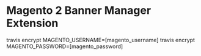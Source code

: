 # Magento 2 Banner Manager Extension #

travis encrypt MAGENTO_USERNAME=[magento_username]
travis encrypt MAGENTO_PASSWORD=[magento_password]

